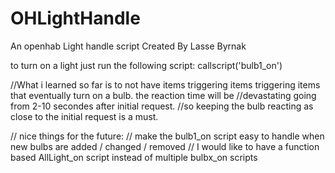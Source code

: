 # OHLightHandle
An openhab Light handle script
Created By Lasse Byrnak

to turn on a light just run the following script:
callscript('bulb1_on')

//What i learned so far is to not have items triggering items triggering items that eventually turn on a bulb. the reaction time will be //devastating going from 2-10 secondes after initial request.
//so keeping the bulb reacting as close to the initial request is a must.

// nice things for the future:
// make the bulb1_on script easy to handle when new bulbs are added / changed / removed
// I would like to have a function based AllLight_on script instead of multiple bulbx_on scripts
